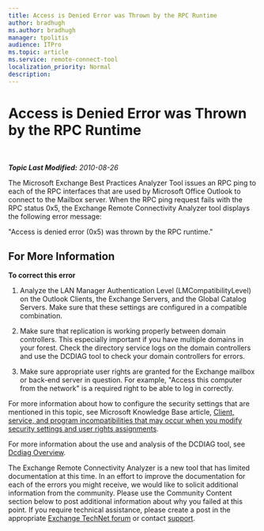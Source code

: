 ```yaml
---
title: Access is Denied Error was Thrown by the RPC Runtime
author: bradhugh
ms.author: bradhugh
manager: tpolitis
audience: ITPro 
ms.topic: article 
ms.service: remote-connect-tool
localization_priority: Normal
description: 
---
```


<div data-xmlns="https://www.w3.org/1999/xhtml">

<div class="topic" data-xmlns="https://www.w3.org/1999/xhtml" data-msxsl="urn:schemas-microsoft-com:xslt" data-cs="https://msdn.microsoft.com/">

<div data-asp="https://msdn2.microsoft.com/asp">

# Access is Denied Error was Thrown by the RPC Runtime

</div>

<div id="mainSection">

<div id="mainBody">

<span> </span>

_**Topic Last Modified:** 2010-08-26_

The Microsoft Exchange Best Practices Analyzer Tool issues an RPC ping to each of the RPC interfaces that are used by Microsoft Office Outlook to connect to the Mailbox server. When the RPC ping request fails with the RPC status 0x5, the Exchange Remote Connectivity Analyzer tool displays the following error message:

"Access is denied error (0x5) was thrown by the RPC runtime."

<div>

## For More Information

**To correct this error**

1.  Analyze the LAN Manager Authentication Level (LMCompatibilityLevel) on the Outlook Clients, the Exchange Servers, and the Global Catalog Servers. Make sure that these settings are configured in a compatible combination.

2.  Make sure that replication is working properly between domain controllers. This especially important if you have multiple domains in your forest. Check the directory service logs on the domain controllers and use the DCDIAG tool to check your domain controllers for errors.

3.  Make sure appropriate user rights are granted for the Exchange mailbox or back-end server in question. For example, "Access this computer from the network" is a required right to be able to log in correctly.

For more information about how to configure the security settings that are mentioned in this topic, see Microsoft Knowledge Base article, [Client, service, and program incompatibilities that may occur when you modify security settings and user rights assignments](https://go.microsoft.com/fwlink/?linkid=3052%26kbid=823659).

For more information about the use and analysis of the DCDIAG tool, see [Dcdiag Overview](https://go.microsoft.com/fwlink/?linkid=68936).

The Exchange Remote Connectivity Analyzer is a new tool that has limited documentation at this time. In an effort to improve the documentation for each of the errors you might receive, we would like to solicit additional information from the community. Please use the Community Content section below to post additional information about why you failed at this point. If you require technical assistance, please create a post in the appropriate [Exchange TechNet forum](https://go.microsoft.com/fwlink/?linkid=73420) or contact [support](https://go.microsoft.com/fwlink/?linkid=8158).

</div>

</div>

<span> </span>

</div>

</div>

</div>


